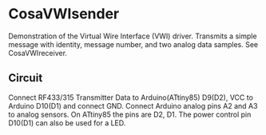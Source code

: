 CosaVWIsender
=============
Demonstration of the Virtual Wire Interface (VWI) driver. 
Transmits a simple message with identity, message number, and two
analog data samples. See CosaVWIreceiver.

Circuit
-------
Connect RF433/315 Transmitter Data to Arduino(ATtiny85) D9(D2),
VCC to Arduino D10(D1) and connect GND. Connect Arduino analog pins
A2 and A3 to analog sensors. On ATtiny85 the pins are D2, D1. 
The power control pin D10(D1) can also be used for a LED.

